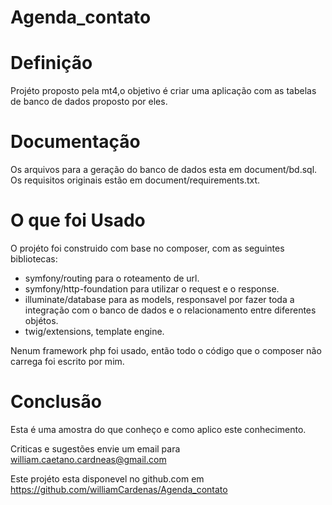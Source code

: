 # Agenda_contato

Definição
===========
Projéto proposto pela mt4,o objetivo é criar uma aplicação com as tabelas de banco de dados proposto por eles.

Documentação
===========
Os arquivos para a geração do banco de dados esta em document/bd.sql.
Os requisitos originais estão em document/requirements.txt.

O que foi Usado
===========
O projéto foi construido com base no composer, com as seguintes bibliotecas:
* symfony/routing para o roteamento de url.
* symfony/http-foundation para utilizar o request e o response.
* illuminate/database para as models, responsavel por fazer toda a integração com o banco de dados e o relacionamento entre diferentes objétos.
* twig/extensions, template engine.

Nenum framework php foi usado, então todo o código que o composer não carrega foi escrito por mim.

Conclusão
===========
Esta é uma amostra do que conheço e como aplico este conhecimento.

Criticas e sugestões envie um email para william.caetano.cardneas@gmail.com

Este projéto esta disponevel no github.com em https://github.com/williamCardenas/Agenda_contato
